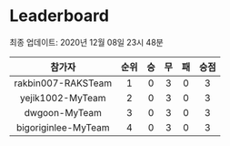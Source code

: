 # Leaderboard
최종 업데이트: 2020년 12월 08일 23시 48분




| 참가자 | 순위 | 승 | 무 | 패 | 승점 |
|:---:|:---:|:---:|:---:|:---:|:---:|
| rakbin007-RAKSTeam | 1 | 0 | 3 | 0 | 3 |
| yejik1002-MyTeam | 2 | 0 | 3 | 0 | 3 |
| dwgoon-MyTeam | 3 | 0 | 3 | 0 | 3 |
| bigoriginlee-MyTeam | 4 | 0 | 3 | 0 | 3 |